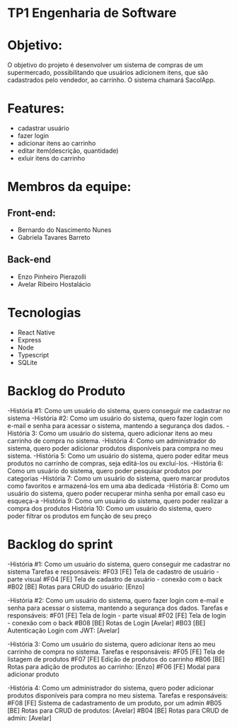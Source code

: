 # TP1 Engenharia de Software 

# Objetivo: 
O objetivo do projeto é desenvolver um sistema de compras de um supermercado, possibilitando que usuários
adicionem itens, que são cadastrados pelo vendedor, ao carrinho. O sistema chamará SacolApp.

# Features: 
- cadastrar usuário
- fazer login
- adicionar itens ao carrinho
- editar item(descrição, quantidade)
- exluir itens do carrinho
  
# Membros da equipe: 
## Front-end:
- Bernardo do Nascimento Nunes 
- Gabriela Tavares Barreto
## Back-end
- Enzo Pinheiro Pierazolli
- Avelar Ribeiro Hostalácio

# Tecnologias 
- React Native
- Express
- Node
- Typescript
- SQLite

# Backlog do Produto
-História #1: Como um usuário do sistema, quero conseguir me cadastrar no sistema
-História #2: Como um usuário do sistema, quero fazer login com e-mail e senha para acessar o sistema, mantendo a segurança dos dados.
-História 3: Como um usuário do sistema, quero adicionar itens ao meu carrinho de compra no sistema.
-História 4: Como um administrador do sistema, quero poder adicionar produtos disponíveis para compra no meu sistema.
-História 5: Como um usuário do sistema, quero poder editar meus produtos no carrinho de compras, seja editá-los ou excluí-los.
-História 6: Como um usuário do sistema, quero poder pesquisar produtos por categorias
-História 7: Como um usuário do sistema, quero marcar produtos como favoritos e armazená-los em uma aba dedicada
-História 8: Como um usuário do sistema, quero poder recuperar minha senha por email caso eu esqueça-a
-História 9: Como um usuário do sistema, quero poder realizar a compra dos produtos
História 10: Como um usuário do sistema, quero poder filtrar os produtos em função de seu preço

# Backlog do sprint
-História #1: Como um usuário do sistema, quero conseguir me cadastrar no sistema
  Tarefas e responsáveis:
  #F03 [FE] Tela de cadastro de usuário - parte visual
  #F04 [FE] Tela de cadastro de usuário - conexão com o back
  #B02 [BE] Rotas para CRUD do usuário: [Enzo]

-História #2: Como um usuário do sistema, quero fazer login com e-mail e senha para acessar o sistema, mantendo a segurança dos dados.
  Tarefas e responsáveis:
  #F01 [FE] Tela de login - parte visual
  #F02 [FE] Tela de login - conexão com o back
  #B08 [BE] Rotas de Login [Avelar]
  #B03 [BE] Autenticação Login com JWT: [Avelar]

-História 3: Como um usuário do sistema, quero adicionar itens ao meu carrinho de compra no sistema.
  Tarefas e responsáveis:
  #F05 [FE] Tela de listagem de produtos
  #F07 [FE] Edição de produtos do carrinho
  #B06 [BE] Rotas para adição de produtos ao carrinho: [Enzo]
  #F06 [FE] Modal para adicionar produto

-História 4: Como um administrador do sistema, quero poder adicionar produtos disponíveis para compra no meu sistema.
  Tarefas e responsáveis:
  #F08 [FE] Sistema de cadastramento de um produto, por um admin
  #B05 [BE] Rotas para CRUD de produtos: [Avelar]
  #B04 [BE] Rotas para CRUD de admin: [Avelar]
